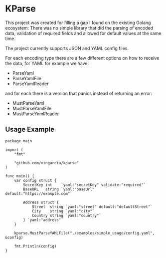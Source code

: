 # KParse

This project was created for filling a gap I found on the existing
Golang ecosystem: There was no simple library that did the parsing of encoded data,
validation of required fields and allowed for default values at the same time.

The project currently supports JSON and YAML config files.

For each encoding type there are a few different options on how to
receive the data, for YAML for example we have:

- ParseYaml
- ParseYamlFile
- ParseYamlReader

and for each there is a version that panics instead of returning an error:

- MustParseYaml
- MustParseYamlFile
- MustParseYamlReader

## Usage Example


```golang
package main

import (
	"fmt"

	"github.com/vingarcia/kparse"
)

func main() {
	var config struct {
		SecretKey int    `yaml:"secretKey" validate:"required"`
		BaseURL   string `yaml:"baseUrl" default:"https://example.com"`

		Address struct {
			Street  string `yaml:"street" default:"defaultStreet"`
			City    string `yaml:"city"`
			Country string `yaml:"country"`
		} `yaml:"address"`
	}

	kparse.MustParseYAMLFile("./examples/simple_usage/config.yaml", &config)

	fmt.Println(config)
}
```
